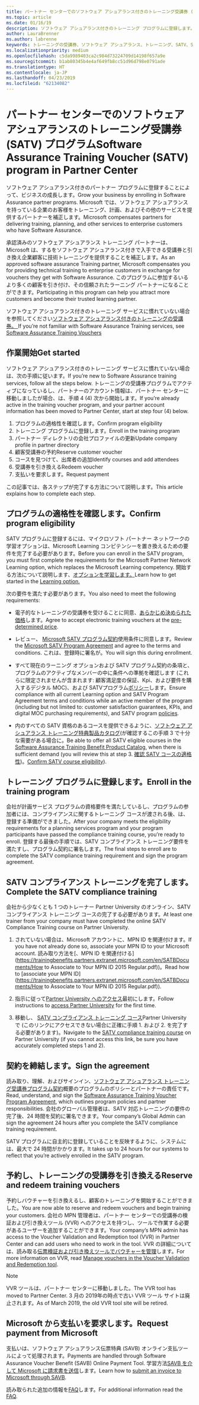 ```yaml
---
title: パートナー センターでのソフトウェア アシュアランス付きのトレーニング受講券 (SATV) プログラム |パートナー センター
ms.topic: article
ms.date: 01/16/19
description: ソフトウェア アシュアランス付きのトレーニング プログラムに登録します。
author: LauraBrenner
ms.author: labrenne
keywords: トレーニングの受講券、ソフトウェア アシュアランス、トレーニング、SATV、SATV に登録します。
ms.localizationpriority: medium
ms.openlocfilehash: c5da9989403ca2c984d73224709d14198f657a9e
ms.sourcegitcommit: b1ab80345b4e4af649fb8cc51d96d798e0791ade
ms.translationtype: HT
ms.contentlocale: ja-JP
ms.lasthandoff: 04/23/2019
ms.locfileid: "62134082"
---
```

# <a name="software-assurance-training-voucher-satv-program-in-partner-center"></a><span data-ttu-id="8c6c0-104">パートナー センターでのソフトウェア アシュアランスのトレーニング受講券 (SATV) プログラム</span><span class="sxs-lookup"><span data-stu-id="8c6c0-104">Software Assurance Training Voucher (SATV) program in Partner Center</span></span>

<span data-ttu-id="8c6c0-105">ソフトウェア アシュアランス付きのパートナー プログラムに登録することによって、ビジネスの成長します。</span><span class="sxs-lookup"><span data-stu-id="8c6c0-105">Grow your business by enrolling in Software Assurance partner programs.</span></span> <span data-ttu-id="8c6c0-106">Microsoft では、ソフトウェア アシュアランスを持っている企業のお客様をトレーニング、計画、およびその他のサービスを提供するパートナーを補正します。</span><span class="sxs-lookup"><span data-stu-id="8c6c0-106">Microsoft compensates partners for delivering training, planning, and other services to enterprise customers who have Software Assurance.</span></span> 

<span data-ttu-id="8c6c0-107">承認済みのソフトウェア アシュアランス トレーニング パートナーは、Microsoft は、するをソフトウェア アシュアランス付きで入手できる受講券と引き換え企業顧客に技術トレーニングを提供することを補正します。</span><span class="sxs-lookup"><span data-stu-id="8c6c0-107">As an approved software assurance Training partner, Microsoft compensates you for providing technical training to enterprise customers in exchange for vouchers they get with Software Assurance.</span></span> <span data-ttu-id="8c6c0-108">このプログラムに参加するいるより多くの顧客を引き付け、その信頼されたラーニング パートナーになることができます。</span><span class="sxs-lookup"><span data-stu-id="8c6c0-108">Participating in this program can help you attract more customers and become their trusted learning partner.</span></span>

<span data-ttu-id="8c6c0-109">ソフトウェア アシュアランス付きのトレーニング サービスに慣れていない場合を参照してください[ソフトウェア アシュアランス付きのトレーニングの受講券。 ](https://trainingbenefits.partners.extranet.microsoft.com/en/SATV/Pages/default.aspx)</span><span class="sxs-lookup"><span data-stu-id="8c6c0-109">If you’re not familiar with Software Assurance Training services, see [Software Assurance Training Vouchers ](https://trainingbenefits.partners.extranet.microsoft.com/en/SATV/Pages/default.aspx)</span></span>

## <a name="get-started"></a><span data-ttu-id="8c6c0-110">作業開始</span><span class="sxs-lookup"><span data-stu-id="8c6c0-110">Get started</span></span>

<span data-ttu-id="8c6c0-111">ソフトウェア アシュアランス付きのトレーニング サービスに慣れていない場合は、次の手順に従います。</span><span class="sxs-lookup"><span data-stu-id="8c6c0-111">If you’re new to Software Assurance training services, follow all the steps below.</span></span> <span data-ttu-id="8c6c0-112">トレーニングの受講券プログラムでアクティブになっているし、パートナーのアカウント情報は、パートナー センターに移動しましたが場合、は、手順 4 (4) 次から開始します。</span><span class="sxs-lookup"><span data-stu-id="8c6c0-112">If you’re already active in the training voucher program, and your partner account information has been moved to Partner Center, start at step four (4) below.</span></span> 

1. <span data-ttu-id="8c6c0-113">プログラムの適格性を確認します。</span><span class="sxs-lookup"><span data-stu-id="8c6c0-113">Confirm program eligibility</span></span>
2. <span data-ttu-id="8c6c0-114">トレーニング プログラムに登録します。</span><span class="sxs-lookup"><span data-stu-id="8c6c0-114">Enroll in the training program</span></span>
3. <span data-ttu-id="8c6c0-115">パートナー ディレクトリの会社プロファイルの更新</span><span class="sxs-lookup"><span data-stu-id="8c6c0-115">Update company profile in partner directory</span></span>
4. <span data-ttu-id="8c6c0-116">顧客受講券の予約</span><span class="sxs-lookup"><span data-stu-id="8c6c0-116">Reserve customer voucher</span></span>
5. <span data-ttu-id="8c6c0-117">コースを見つけて、出席者の追加</span><span class="sxs-lookup"><span data-stu-id="8c6c0-117">Identify courses and add attendees</span></span>
6. <span data-ttu-id="8c6c0-118">受講券を引き換える</span><span class="sxs-lookup"><span data-stu-id="8c6c0-118">Redeem voucher</span></span>
7. <span data-ttu-id="8c6c0-119">支払いを要求します。</span><span class="sxs-lookup"><span data-stu-id="8c6c0-119">Request payment</span></span>

<span data-ttu-id="8c6c0-120">この記事では、各ステップが完了する方法について説明します。</span><span class="sxs-lookup"><span data-stu-id="8c6c0-120">This article explains how to complete each step.</span></span>

## <a name="confirm-program-eligibility"></a><span data-ttu-id="8c6c0-121">プログラムの適格性を確認します。</span><span class="sxs-lookup"><span data-stu-id="8c6c0-121">Confirm program eligibility</span></span>

<span data-ttu-id="8c6c0-122">SATV プログラムに登録するには、マイクロソフト パートナー ネットワークの学習オプションは、Microsoft Learning コンピテンシーを置き換えるための要件を完了する必要があります。</span><span class="sxs-lookup"><span data-stu-id="8c6c0-122">Before you can enroll in the SATV program, you must first complete the requirements for the Microsoft Partner Network Learning option, which replaces the Microsoft Learning competency.</span></span> <span data-ttu-id="8c6c0-123">開始する方法について説明します、[オプションを学習します。](https://partner.microsoft.com/en-US/marketing/details/learning-option-enrollment#/)</span><span class="sxs-lookup"><span data-stu-id="8c6c0-123">Learn how to get started in the [Learning option.](https://partner.microsoft.com/en-US/marketing/details/learning-option-enrollment#/)</span></span>

<span data-ttu-id="8c6c0-124">次の要件を満たす必要があります。</span><span class="sxs-lookup"><span data-stu-id="8c6c0-124">You also need to meet the following requirements:</span></span>

- <span data-ttu-id="8c6c0-125">電子的なトレーニングの受講券を受けることに同意、[あらかじめ決められた価格](https://partner.microsoft.com/en-US/membership/satv-voucher-pricing)します。</span><span class="sxs-lookup"><span data-stu-id="8c6c0-125">Agree to accept electronic training vouchers at the [pre-determined price](https://partner.microsoft.com/en-US/membership/satv-voucher-pricing).</span></span>

- <span data-ttu-id="8c6c0-126">レビュー、 [Microsoft SATV プログラム契約](https://aka.ms/satv_legal_agreement)使用条件に同意します。</span><span class="sxs-lookup"><span data-stu-id="8c6c0-126">Review the [Microsoft SATV Program Agreement](https://aka.ms/satv_legal_agreement) and agree to the terms and conditions.</span></span> <span data-ttu-id="8c6c0-127">これは、登録時に署名が。</span><span class="sxs-lookup"><span data-stu-id="8c6c0-127">You will sign this during enrollment.</span></span> 

- <span data-ttu-id="8c6c0-128">すべて現在のラーニング オプションおよび SATV プログラム契約の条項と、プログラムのアクティブなメンバーの中に条件への準拠を確認します (これらに限定されませんが含まれます: 顧客満足度の保証、Kpi、および要件を購入するデジタル MOC)、および SATVプログラム[ポリシー](https://trainingbenefits.partners.extranet.microsoft.com/en/SATV/Pages/ProgramPolicies.aspx)します。</span><span class="sxs-lookup"><span data-stu-id="8c6c0-128">Ensure compliance with all current Learning option and SATV Program Agreement terms and conditions while an active member of the program (including but not limited to: customer satisfaction guarantees, KPIs, and digital MOC purchasing requirements), and SATV program [policies](https://trainingbenefits.partners.extranet.microsoft.com/en/SATV/Pages/ProgramPolicies.aspx).</span></span>

- <span data-ttu-id="8c6c0-129">内のすべての SATV 資格のあるコースを提供できるように、[ソフトウェア アシュアランス トレーニング特典製品カタログ](https://aka.ms/SATV_catalog)(が確認するこの手順 3 で十分な需要がある場合に。</span><span class="sxs-lookup"><span data-stu-id="8c6c0-129">Be able to offer all SATV eligible courses in the [Software Assurance Training Benefit Product Catalog](https://aka.ms/SATV_catalog), when there is sufficient demand (you will review this at step 3.</span></span> <span data-ttu-id="8c6c0-130">[確認 SATV コースの適格性](https://trainingbenefits.partners.extranet.microsoft.com/en/SATV/Pages/ConfirmEligibility.aspx))。</span><span class="sxs-lookup"><span data-stu-id="8c6c0-130">[Confirm SATV course eligibility](https://trainingbenefits.partners.extranet.microsoft.com/en/SATV/Pages/ConfirmEligibility.aspx)).</span></span>

## <a name="enroll-in-the-training-program"></a><span data-ttu-id="8c6c0-131">トレーニング プログラムに登録します。</span><span class="sxs-lookup"><span data-stu-id="8c6c0-131">Enroll in the training program</span></span>

<span data-ttu-id="8c6c0-132">会社が計画サービス プログラムの資格要件を満たしているし、プログラムの参加者には、コンプライアンスに関するトレーニング コースが渡される後、は、登録する準備ができました。</span><span class="sxs-lookup"><span data-stu-id="8c6c0-132">After your company meets the eligibility requirements for a planning services program and your program participants have passed the compliance training course, you’re ready to enroll.</span></span> <span data-ttu-id="8c6c0-133">登録する最後の手順では、SATV コンプライアンス トレーニング要件を満たすし、プログラム契約に署名します。</span><span class="sxs-lookup"><span data-stu-id="8c6c0-133">The final steps to enroll are to complete the SATV compliance training requirement and sign the program agreement.</span></span>  

## <a name="complete-the-satv-compliance-training"></a><span data-ttu-id="8c6c0-134">SATV コンプライアンス トレーニングを完了します。</span><span class="sxs-lookup"><span data-stu-id="8c6c0-134">Complete the SATV compliance training</span></span>

<span data-ttu-id="8c6c0-135">会社から少なくとも 1 つのトレーナー Partner University のオンライン、SATV コンプライアンス トレーニング コースの完了する必要があります。</span><span class="sxs-lookup"><span data-stu-id="8c6c0-135">At least one trainer from your company must have completed the online SATV Compliance Training course on Partner University.</span></span>
 
1. <span data-ttu-id="8c6c0-136">されていない場合は、Microsoft アカウントに、MPN ID を関連付けます。</span><span class="sxs-lookup"><span data-stu-id="8c6c0-136">If you have not already done so, associate your MPN ID to your Microsoft account.</span></span> <span data-ttu-id="8c6c0-137">読み取り方法を[、MPN ID を関連付ける](https://trainingbenefits.partners.extranet.microsoft.com/en/SATBDocuments/How to Associate to Your MPN ID 2015 Regular.pdf))。</span><span class="sxs-lookup"><span data-stu-id="8c6c0-137">Read how to [associate your MPN ID](https://trainingbenefits.partners.extranet.microsoft.com/en/SATBDocuments/How to Associate to Your MPN ID 2015 Regular.pdf)).</span></span>

2. <span data-ttu-id="8c6c0-138">指示に従って[Partner University へのアクセス](https://trainingbenefits.partners.extranet.microsoft.com/en/SATBDocuments/Partner_University_on-boarding.pdf)最初にします。</span><span class="sxs-lookup"><span data-stu-id="8c6c0-138">Follow instructions to [access Partner University](https://trainingbenefits.partners.extranet.microsoft.com/en/SATBDocuments/Partner_University_on-boarding.pdf) for the first time.</span></span>

3. <span data-ttu-id="8c6c0-139">移動し、 [SATV コンプライアンス トレーニング コース](https://partneruniversity.microsoft.com/?whr=uri:MicrosoftAccount&courseId=14461&scoId=dXsXmk7lB_2704778676)Partner University で (このリンクにアクセスできない場合に正確に手順 1. および 2. を完了する必要があります)。</span><span class="sxs-lookup"><span data-stu-id="8c6c0-139">Navigate to the [SATV compliance training course](https://partneruniversity.microsoft.com/?whr=uri:MicrosoftAccount&courseId=14461&scoId=dXsXmk7lB_2704778676) on Partner University (if you cannot access this link, be sure you have accurately completed steps 1 and 2).</span></span>  

## <a name="sign-the-agreement"></a><span data-ttu-id="8c6c0-140">契約を締結します。</span><span class="sxs-lookup"><span data-stu-id="8c6c0-140">Sign the agreement</span></span>

<span data-ttu-id="8c6c0-141">読み取り、理解、およびサインイン、[ソフトウェア アシュアランス トレーニング受講券プログラム契約](https://partners.microsoft.com/partnerprogram/Satv.aspx)概要のプログラムのポリシーとパートナーの責任です。</span><span class="sxs-lookup"><span data-stu-id="8c6c0-141">Read, understand, and sign the [Software Assurance Training Voucher Program Agreement](https://partners.microsoft.com/partnerprogram/Satv.aspx), which outlines program policies and partner responsibilities.</span></span> <span data-ttu-id="8c6c0-142">会社のグローバル管理者は、SATV 対応トレーニングの要件の完了後、24 時間を契約に署名できます。</span><span class="sxs-lookup"><span data-stu-id="8c6c0-142">Your company’s Global Admin can sign the agreement 24 hours after you complete the SATV compliance training requirement.</span></span>

<span data-ttu-id="8c6c0-143">SATV プログラムに自主的に登録していることを反映するように、システムには、最大で 24 時間がかかります。</span><span class="sxs-lookup"><span data-stu-id="8c6c0-143">It takes up to 24 hours for our systems to reflect that you’re actively enrolled in the SATV program.</span></span> 

## <a name="reserve-and-redeem-training-vouchers"></a><span data-ttu-id="8c6c0-144">予約し、トレーニングの受講券を引き換える</span><span class="sxs-lookup"><span data-stu-id="8c6c0-144">Reserve and redeem training vouchers</span></span>

<span data-ttu-id="8c6c0-145">予約しバウチャーを引き換えるし、顧客のトレーニングを開始することができました。</span><span class="sxs-lookup"><span data-stu-id="8c6c0-145">You are now able to reserve and redeem vouchers and begin training your customers.</span></span> <span data-ttu-id="8c6c0-146">会社の MPN 管理者は、パートナー センターでの受講券の検証および引き換えツール (VVR) へのアクセスを持つし、ツールで作業する必要があるユーザーを追加することができます。</span><span class="sxs-lookup"><span data-stu-id="8c6c0-146">Your company’s MPN admin has access to the Voucher Validation and Redemption tool (VVR) in Partner Center and can add users who need to work in the tool.</span></span> <span data-ttu-id="8c6c0-147">VVR の詳細については、読み取る[伝票検証および引き換えツールでバウチャーを管理](voucher-validation-tool.md)します。</span><span class="sxs-lookup"><span data-stu-id="8c6c0-147">For more information on VVR, read [Manage vouchers in the Voucher Validation and Redemption tool](voucher-validation-tool.md).</span></span>

>[!Note]
><span data-ttu-id="8c6c0-148">VVR ツールは、パートナー センターに移動しました。</span><span class="sxs-lookup"><span data-stu-id="8c6c0-148">The VVR tool has moved to Partner Center.</span></span> <span data-ttu-id="8c6c0-149">3 月の 2019年の時点で古い VVR ツール サイトは廃止されます。</span><span class="sxs-lookup"><span data-stu-id="8c6c0-149">As of March 2019, the old VVR tool site will be retired.</span></span>

## <a name="request-payment-from-microsoft"></a><span data-ttu-id="8c6c0-150">Microsoft から支払いを要求します。</span><span class="sxs-lookup"><span data-stu-id="8c6c0-150">Request payment from Microsoft</span></span>

<span data-ttu-id="8c6c0-151">支払いは、ソフトウェア アシュアランス伝票特典 (SAVB) オンライン支払ツールによって処理されます。</span><span class="sxs-lookup"><span data-stu-id="8c6c0-151">Payments are handled through Software Assurance Voucher Benefit (SAVB) Online Payment Tool.</span></span>  <span data-ttu-id="8c6c0-152">学習方法[SAVB を介して Microsoft に請求書を送信](https://trainingbenefits.partners.extranet.microsoft.com/en/SATV/Pages/GetPaid.aspx)します。</span><span class="sxs-lookup"><span data-stu-id="8c6c0-152">Learn how to [submit an invoice to Microsoft through SAVB](https://trainingbenefits.partners.extranet.microsoft.com/en/SATV/Pages/GetPaid.aspx).</span></span>

<span data-ttu-id="8c6c0-153">読み取られた追加の情報を[FAQ](vvr-faq.md)します。</span><span class="sxs-lookup"><span data-stu-id="8c6c0-153">For additional information read the [FAQ](vvr-faq.md).</span></span>